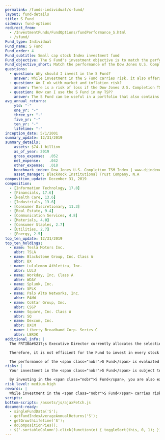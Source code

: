 ```yaml
---
permalink: /funds-individual/s-fund/
layout: fund-details
title: S Fund
sidenav: fund-options
redirect_from:
  - /InvestmentFunds/FundOptions/fundPerformance_S.html
  - /sfund/
Fund_type: Individual
Fund_name: S Fund
Fund_order: 4
Fund_subtitle: Small cap stock Index investment fund
Fund_objective: The S Fund's investment objective is to match the performance of the Dow Jones U.S. Completion Total Stock Market Index, a broad market index made up of stocks of small-to-medium U.S. companies not included in the S&P 500 Index.
Fund_objective_short: Match the performance of the Dow Jones U.S. Completion Total Stock Market Index.
questions:
  - question: Why should I invest in the S Fund?
    answer: While investment in the S Fund carries risk, it also offers the opportunity to experience gains from equity ownership of small-to-mid-sized U.S. companies. It provides and excellent means of further diversifying your domestic equity holdings.
  - question: Am I ok with market and inflation risk?
    answer: There is a risk of loss if the Dow Jones U.S. Completion TSM Index declines in response to changes in overall economic conditions (<span data-term="Market Risk" class="js-glossary-toggle term term-end">market risk</span>) or if <span class="nobr">S Fund</span> investments do not outpace or grow enough to offset the reduction in purchasing power (<span data-term="Inflation Risk" class="js-glossary-toggle term term-end">inflation risk</span>).
  - question: How can I use the S Fund in my TSP?
    answer: The S Fund can be useful in a portfolio that also contains stock funds that track other indexes. The C, S, and I Funds, for example, track different segments of the overall stock market without overlapping. By investing in all segments of the stock market (as opposed to just one), you reduce your exposure to market risk.
avg_annual_returns:
    ytd: "-"
    one_yr: "-"
    three_yr: "-"
    five_yr: "-"
    ten_yr: "-"
    lifetime: "-"
inception_date: 5/1/2001
summary_update: 12/31/2019
summary_details:
    assets: $74.1 billion
    as_of_year: 2019
    gross_expense:  .052
    net_expense:    .042
    other_expense:  .018
    benchmark_index: Dow Jones U.S. Completion TSM Index | www.djindexes.com
    asset_manager: BlackRock Institutional Trust Company, N.A
composition_update: December 31, 2019
composition:
  - [Information Technology, 17.8]
  - [Financials, 17.6]
  - [Health Care, 13.6]
  - [Industrials, 13.6]
  - [Consumer Discretionary, 11.3]
  - [Real Estate, 9.4]
  - [Communication Services, 4.8]
  - [Materials, 4.0]
  - [Consumer Staples, 2.7]
  - [Utilities, 2.7]
  - [Energy, 2.5]
top_ten_update: 12/31/2019
top_ten_holdings:
  - name: Tesla Motors Inc.
    abbr: TSLA
  - name: Blackstone Group, Inc. Class A
    abbr: BX
  - name: Lululemon Athletica, Inc.
    abbr: LULU
  - name: Workday, Inc. Class A
    abbr: WDAY
  - name: Splunk, Inc.
    abbr: SPLK
  - name: Palo Alto Networks, Inc.
    abbr: PANW
  - name: CoStar Group, Inc.
    abbr: CSGP
  - name: Square, Inc. Class A
    abbr: SQ
  - name: Dexcom, Inc.
    abbr: DXCM
  - name: Liberty Broadband Corp. Series C
    abbr: LBRDK
additional_info: |
  The FRTIB&#8217;s Executive Director currently allocates the selection, purchase, investment, and management of assets contained in the <span class="nobr">S Fund</span> to BlackRock Institutional Trust Company, N.A. The Fund is invested in the Dow Jones U.S. Completion TSM Index, which contains a large number of stocks, including illiquid stocks with low trading volume and stocks with prices lower than $1.00 per share.

  Therefore, it is not efficient for the Fund to invest in every stock in the index. The <span class="nobr">S Fund</span> holds the stocks of most of the companies in the index with market values greater than $1 billion. However, a mathematical sampling technique is used to select among the smaller stocks.

  The performance of the <span class="nobr">S Fund</span> is evaluated on the basis of how closely its returns match those of the Dow Jones U.S. Completion TSM Index. A portion of <span class="nobr">S Fund</span> assets is reserved to meet the needs of daily client activity. This liquidity reserve is invested in futures contracts of the S&P 400 and Russell 2000 (other broad equity indexes).
risks: |
  Your investment in the <span class="nobr">S Fund</span> is subject to <span data-term="Market Risk" class="js-glossary-toggle term term-end">market risk</span> because the Dow Jones U.S. Completion Total Stock Market Index returns will move up and down in response to overall economic conditions.

  By investing in the <span class="nobr">S Fund</span>, you are also exposed to <span data-term="Inflation Risk" class="js-glossary-toggle term term-end">inflation risk</span>, meaning your <span class="nobr">S Fund</span> investment may not grow enough to offset the reduction in purchasing power that results from inflation.
risk_level: medium-high
rewards: |
  While investment in the <span class="nobr">S Fund</span> carries risk, it also offers the opportunity to experience gains from equity ownership of small to mid-sized U.S. companies. It provides an excellent means of further diversifying your domestic equity holdings.
scripts:
bottom-scripts: /assets/js/ajaxFetch.js
document-ready:
  - singleFundData('S');
  - getFundIndexAverageAnnualReturns('S');
  - getGrowthLifetime('S');
  - doCompositionPies();
  - $('.sortableColumn').click(function(e) { toggleSort(this, 0, 1); });
---
```

